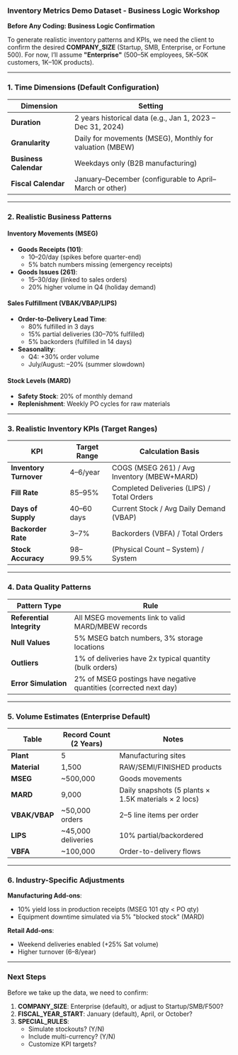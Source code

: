 ### **Inventory Metrics Demo Dataset - Business Logic Workshop**  

**Before Any Coding: Business Logic Confirmation**  

To generate realistic inventory patterns and KPIs, we need the client to confirm the desired **COMPANY_SIZE** (Startup, SMB, Enterprise, or Fortune 500). For now, I’ll assume **"Enterprise"** (500–5K employees, 5K–50K customers, 1K–10K products).  

---

### **1. Time Dimensions (Default Configuration)**  
| Dimension          | Setting                                                                 |
|--------------------|-------------------------------------------------------------------------|
| **Duration**       | 2 years historical data (e.g., Jan 1, 2023 – Dec 31, 2024)             |
| **Granularity**    | Daily for movements (MSEG), Monthly for valuation (MBEW)                |
| **Business Calendar** | Weekdays only (B2B manufacturing)                                      |
| **Fiscal Calendar**  | January–December (configurable to April–March or other)                |

---

### **2. Realistic Business Patterns**  
#### **Inventory Movements (MSEG)**  
- **Goods Receipts (101)**:  
  - 10–20/day (spikes before quarter-end)  
  - 5% batch numbers missing (emergency receipts)  
- **Goods Issues (261)**:  
  - 15–30/day (linked to sales orders)  
  - 20% higher volume in Q4 (holiday demand)  

#### **Sales Fulfillment (VBAK/VBAP/LIPS)**  
- **Order-to-Delivery Lead Time**:  
  - 80% fulfilled in 3 days  
  - 15% partial deliveries (30–70% fulfilled)  
  - 5% backorders (fulfilled in 14 days)  
- **Seasonality**:  
  - Q4: +30% order volume  
  - July/August: –20% (summer slowdown)  

#### **Stock Levels (MARD)**  
- **Safety Stock**: 20% of monthly demand  
- **Replenishment**: Weekly PO cycles for raw materials  

---

### **3. Realistic Inventory KPIs (Target Ranges)**  
| KPI                  | Target Range       | Calculation Basis                          |
|----------------------|--------------------|--------------------------------------------|
| **Inventory Turnover** | 4–6/year          | COGS (MSEG 261) / Avg Inventory (MBEW+MARD) |
| **Fill Rate**         | 85–95%            | Completed Deliveries (LIPS) / Total Orders |
| **Days of Supply**    | 40–60 days        | Current Stock / Avg Daily Demand (VBAP)    |
| **Backorder Rate**    | 3–7%              | Backorders (VBFA) / Total Orders           |
| **Stock Accuracy**    | 98–99.5%          | (Physical Count – System) / System         |

---

### **4. Data Quality Patterns**  
| Pattern Type         | Rule                                                                 |
|----------------------|---------------------------------------------------------------------|
| **Referential Integrity** | All MSEG movements link to valid MARD/MBEW records                |
| **Null Values**       | 5% MSEG batch numbers, 3% storage locations                        |
| **Outliers**          | 1% of deliveries have 2x typical quantity (bulk orders)            |
| **Error Simulation**  | 2% of MSEG postings have negative quantities (corrected next day)  |

---

### **5. Volume Estimates (Enterprise Default)**  
| Table             | Record Count (2 Years)   | Notes                                  |
|-------------------|--------------------------|----------------------------------------|
| **Plant**         | 5                        | Manufacturing sites                   |
| **Material**      | 1,500                    | RAW/SEMI/FINISHED products            |
| **MSEG**          | ~500,000                 | Goods movements                       |
| **MARD**          | 9,000                    | Daily snapshots (5 plants × 1.5K materials × 2 locs) |
| **VBAK/VBAP**     | ~50,000 orders           | 2–5 line items per order              |
| **LIPS**          | ~45,000 deliveries       | 10% partial/backordered               |
| **VBFA**          | ~100,000                 | Order-to-delivery flows               |

---

### **6. Industry-Specific Adjustments**  
**Manufacturing Add-ons**:  
- 10% yield loss in production receipts (MSEG 101 qty < PO qty)  
- Equipment downtime simulated via 5% "blocked stock" (MARD)  

**Retail Add-ons**:  
- Weekend deliveries enabled (+25% Sat volume)  
- Higher turnover (6–8/year)  

---

### **Next Steps**  
Before we take up the data, we need to confirm:  

1. **COMPANY_SIZE**: Enterprise (default), or adjust to Startup/SMB/F500?  
2. **FISCAL_YEAR_START**: January (default), April, or October?  
3. **SPECIAL_RULES**:  
   - Simulate stockouts? (Y/N)  
   - Include multi-currency? (Y/N)  
   - Customize KPI targets?  
